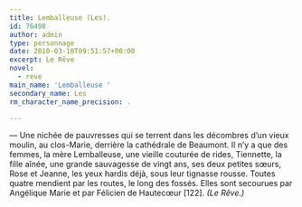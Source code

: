 ```yaml
---
title: Lemballeuse (Les).
id: 76498
author: admin
type: personnage
date: 2010-03-10T09:51:57+00:00
excerpt: Le Rêve
novel:
  - reve
main_name: 'Lemballeuse '
secondary_name: Les
rm_character_name_precision: .

---
```

— Une nichée de pauvresses qui se terrent dans les décombres d&rsquo;un vieux moulin, au clos-Marie, derrière la cathédrale de Beaumont. Il n&rsquo;y a que des femmes, la mère Lemballeuse, une vieille couturée de rides, Tiennette, la fille aînée, une grande sauvagesse de vingt ans, ses deux petites sœurs, Rose et Jeanne, les yeux hardis déjà, sous leur tignasse rousse. Toutes quatre mendient par les routes, le long des fossés. Elles sont secourues par Angélique Marie et par Félicien de Hautecœur [122]. _(Le Rêve.)_